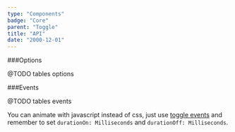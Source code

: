```yaml
---
type: "Components"
badge: "Core"
parent: "Toggle"
title: "API"
date: "2000-12-01"
---
```


###Options

@TODO tables options

###Events

@TODO tables events

You can animate with javascript instead of css, just use [toggle events](/components/toggle/@TODO) and remember to set `durationOn: Milliseconds` and `durationOff: Milliseconds`.

<demo>
  <demovanilla src="vanilla/components/toggle/javascript">
  </demovanilla>
</demo>

